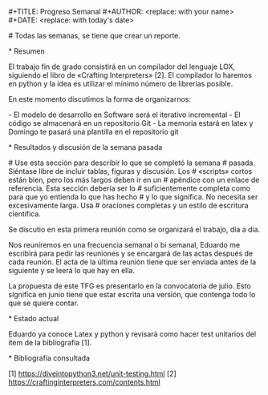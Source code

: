 \#+TITLE: Progreso Semanal 
 \#+AUTHOR: <replace: with your name>
 \#+DATE: <replace: with today's date>

 \# Todas las semanas, se tiene que crear un reporte. 


 \* Resumen

 El trabajo fin de grado consistirá en un compilador del lenguaje LOX,
 siguiendo el libro de «Crafting Interpreters» [2]. El compilador lo haremos
 en python y la idea es utilizar el mínimo número de librerias posible.

 En este momento discutimos la forma de organizarnos:

 \- El modelo de desarrollo en Software será el iterativo incremental
 \- El código se almacenará en un repositorio Git
 \- La memoria estará en latex y Domingo te pasará una plantilla en el repositorio git


 \* Resultados y discusión de la semana pasada


 \# Use esta sección para describir lo que se completó la semana
 \# pasada. Siéntase libre de incluir tablas, figuras y discusión. Los
 \# «scripts» cortos están bien, pero los más largos deben ir en un
 \# apéndice con un enlace de referencia. Esta sección debería ser lo
 \# suficientemente completa como para que yo entienda lo que has hecho
 \# y lo que significa. No necesita ser excesivamente larga. Usa
 \# oraciones completas y un estilo de escritura científica. 

 

 Se discutio en esta primera reunión como se organizará el trabajo, dia a
 dia.

 Nos reuniremos en una frecuencia semanal o bi semanal, Eduardo me
 escribirá para pedir las reuniones y se encargará de las actas después
 de cada reunión. El acta de la última reunión tiene que ser enviada
 antes de la siguiente y se leerá lo que hay en ella.

 La propuesta de este TFG es presentarlo en la convocatoria de
 julio. Esto significa en junio tiene que estar escrita una versión, que
 contenga todo lo que se quiere contar.

 

 \* Estado actual

 Eduardo ya conoce Latex y python y revisará como hacer test unitarios
 del item de la bibliografía [1].

 \* Bibliografía consultada

 [1] https://diveintopython3.net/unit-testing.html
 [2] https://craftinginterpreters.com/contents.html